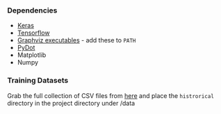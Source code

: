 ### Dependencies

* [Keras](https://keras.io/#installation "Install Keras")
* [Tensorflow](https://www.tensorflow.org/versions/r0.12/get_started/os_setup "Download and Install Tensorflow")
* [Graphviz executables](http://www.graphviz.org/Download.php "Download Graphviz") - add these to `PATH`
* [PyDot](https://pypi.python.org/pypi/pydot "or use 'pip install pydot'")
* Matplotlib
* Numpy

### Training Datasets
Grab the full collection of CSV files from [here](https://goo.gl/iHmPs9
"Google Drive download link") and place the `histrorical` directory in the project directory under /data
